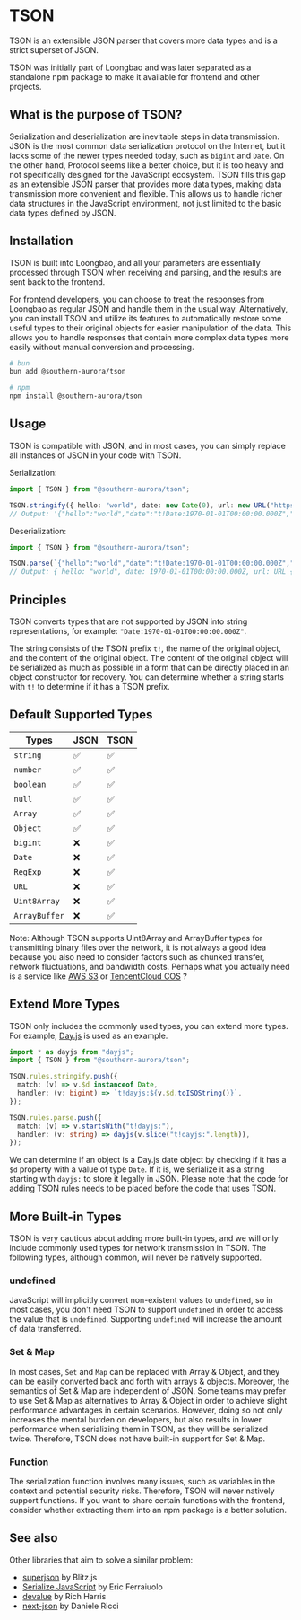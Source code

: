 # TSON

TSON is an extensible JSON parser that covers more data types and is a strict superset of JSON.

TSON was initially part of Loongbao and was later separated as a standalone npm package to make it available for frontend and other projects.

## What is the purpose of TSON?

Serialization and deserialization are inevitable steps in data transmission. JSON is the most common data serialization protocol on the Internet, but it lacks some of the newer types needed today, such as `bigint` and `Date`. On the other hand, Protocol seems like a better choice, but it is too heavy and not specifically designed for the JavaScript ecosystem. TSON fills this gap as an extensible JSON parser that provides more data types, making data transmission more convenient and flexible. This allows us to handle richer data structures in the JavaScript environment, not just limited to the basic data types defined by JSON.

## Installation

TSON is built into Loongbao, and all your parameters are essentially processed through TSON when receiving and parsing, and the results are sent back to the frontend.

For frontend developers, you can choose to treat the responses from Loongbao as regular JSON and handle them in the usual way. Alternatively, you can install TSON and utilize its features to automatically restore some useful types to their original objects for easier manipulation of the data. This allows you to handle responses that contain more complex data types more easily without manual conversion and processing.

```sh
# bun
bun add @southern-aurora/tson

# npm
npm install @southern-aurora/tson
```

## Usage

TSON is compatible with JSON, and in most cases, you can simply replace all instances of JSON in your code with TSON.

Serialization:

```ts
import { TSON } from "@southern-aurora/tson";

TSON.stringify({ hello: "world", date: new Date(0), url: new URL("https://example.com") });
// Output: '{"hello":"world","date":"t!Date:1970-01-01T00:00:00.000Z","url":"t!URL:https://example.com/"}'
```

Deserialization:

```ts
import { TSON } from "@southern-aurora/tson";

TSON.parse(`{"hello":"world","date":"t!Date:1970-01-01T00:00:00.000Z","url":"t!URL:https://example.com/"}`);
// Output: { hello: "world", date: 1970-01-01T00:00:00.000Z, url: URL {...} }
```

## Principles

TSON converts types that are not supported by JSON into string representations, for example: `"Date:1970-01-01T00:00:00.000Z"`.

The string consists of the TSON prefix `t!`, the name of the original object, and the content of the original object. The content of the original object will be serialized as much as possible in a form that can be directly placed in an object constructor for recovery. You can determine whether a string starts with `t!` to determine if it has a TSON prefix.

## Default Supported Types

| Types         | JSON | TSON |
| ------------- | ---- | ---- |
| `string`      | ✅   | ✅   |
| `number`      | ✅   | ✅   |
| `boolean`     | ✅   | ✅   |
| `null`        | ✅   | ✅   |
| `Array`       | ✅   | ✅   |
| `Object`      | ✅   | ✅   |
| `bigint`      | ❌   | ✅   |
| `Date`        | ❌   | ✅   |
| `RegExp`      | ❌   | ✅   |
| `URL`         | ❌   | ✅   |
| `Uint8Array`  | ❌   | ✅   |
| `ArrayBuffer` | ❌   | ✅   |

Note: Although TSON supports Uint8Array and ArrayBuffer types for transmitting binary files over the network, it is not always a good idea because you also need to consider factors such as chunked transfer, network fluctuations, and bandwidth costs. Perhaps what you actually need is a service like [AWS S3](https://aws.amazon.com/cli/) or [TencentCloud COS](https://cloud.tencent.com/product/cos) ?

## Extend More Types

TSON only includes the commonly used types, you can extend more types. For example, [Day.js](https://github.com/iamkun/dayjs) is used as an example.

```ts
import * as dayjs from "dayjs";
import { TSON } from "@southern-aurora/tson";

TSON.rules.stringify.push({
  match: (v) => v.$d instanceof Date,
  handler: (v: bigint) => `t!dayjs:${v.$d.toISOString()}`,
});

TSON.rules.parse.push({
  match: (v) => v.startsWith("t!dayjs:"),
  handler: (v: string) => dayjs(v.slice("t!dayjs:".length)),
});
```

We can determine if an object is a Day.js date object by checking if it has a `$d` property with a value of type `Date`. If it is, we serialize it as a string starting with `dayjs:` to store it legally in JSON. Please note that the code for adding TSON rules needs to be placed before the code that uses TSON.

## More Built-in Types

TSON is very cautious about adding more built-in types, and we will only include commonly used types for network transmission in TSON. The following types, although common, will never be natively supported.

### undefined

JavaScript will implicitly convert non-existent values to `undefined`, so in most cases, you don't need TSON to support `undefined` in order to access the value that is `undefined`. Supporting `undefined` will increase the amount of data transferred.

### Set & Map

In most cases, `Set` and `Map` can be replaced with Array & Object, and they can be easily converted back and forth with arrays & objects. Moreover, the semantics of Set & Map are independent of JSON. Some teams may prefer to use Set & Map as alternatives to Array & Object in order to achieve slight performance advantages in certain scenarios. However, doing so not only increases the mental burden on developers, but also results in lower performance when serializing them in TSON, as they will be serialized twice. Therefore, TSON does not have built-in support for Set & Map.

### Function

The serialization function involves many issues, such as variables in the context and potential security risks. Therefore, TSON will never natively support functions. If you want to share certain functions with the frontend, consider whether extracting them into an npm package is a better solution.

## See also

Other libraries that aim to solve a similar problem:

- [superjson](https://github.com/blitz-js/superjson) by Blitz.js
- [Serialize JavaScript](https://github.com/yahoo/serialize-javascript) by Eric Ferraiuolo
- [devalue](https://github.com/Rich-Harris/devalue) by Rich Harris
- [next-json](https://github.com/iccicci/next-json) by Daniele Ricci
